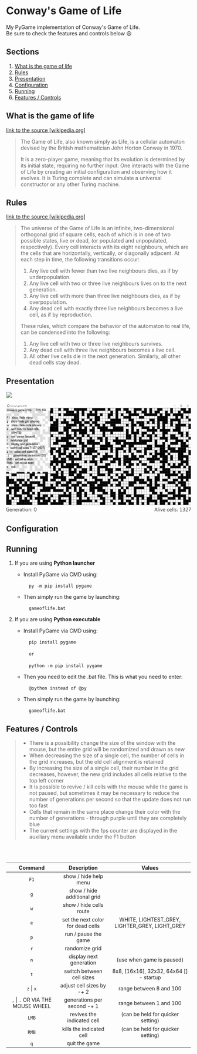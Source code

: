 # Conway's Game of Life

My PyGame implementation of Conway's Game of Life.</br>
Be sure to check the features and controls below :smiley:

## Sections

1. [What is the game of life](#what-is-the-game-of-life)
2. [Rules](#rules)
3. [Presentation](#presentation)
4. [Configuration](#configuration)
5. [Running](#running)
6. [Features / Controls](#features--controls)

## What is the game of life

[link to the source [wikipedia.org]](https://en.wikipedia.org/wiki/Conway%27s_Game_of_Life)
> The Game of Life, also known simply as Life, is a cellular automaton devised by the British mathematician John Horton Conway in 1970.
>
>   It is a zero-player game, meaning that its evolution is determined by its initial state, requiring no further input. One interacts with the Game of Life by creating an initial configuration and observing how it evolves. It is Turing complete and can simulate a universal constructor or any other Turing machine.

## Rules

[link to the source [wikipedia.org]](https://en.wikipedia.org/wiki/Conway%27s_Game_of_Life)
> The universe of the Game of Life is an infinite, two-dimensional orthogonal grid of square cells, each of which is in one of two possible states, live or dead, (or populated and unpopulated, respectively). Every cell interacts with its eight neighbours, which are the cells that are horizontally, vertically, or diagonally adjacent. At each step in time, the following transitions occur:
> 1. Any live cell with fewer than two live neighbours dies, as if by underpopulation.
> 2. Any live cell with two or three live neighbours lives on to the next generation.
> 3. Any live cell with more than three live neighbours dies, as if by overpopulation.
> 4. Any dead cell with exactly three live neighbours becomes a live cell, as if by reproduction.
>
> These rules, which compare the behavior of the automaton to real life, can be condensed into the following:
> 1. Any live cell with two or three live neighbours survives.
> 2. Any dead cell with three live neighbours becomes a live cell.
> 3. All other live cells die in the next generation. Similarly, all other dead cells stay dead.

## Presentation

![](screenshots/presentation.gif)

![](screenshots/presentation2.gif)

## Configuration

## Running

1. If you are using <b>Python launcher</b>
    - Install PyGame via CMD using:

            py -m pip install pygame

    - Then simply run the game by launching:

            gameoflife.bat

2. If you are using <b>Python executable</b>
    - Install PyGame via CMD using:

            pip install pygame
            
            or

            python -m pip install pygame

    - Then you need to edit the .bat file. This is what you need to enter:

            @python instead of @py

    - Then simply run the game by launching:

            gameoflife.bat

## Features / Controls

> - There is a possibility change the size of the window with the mouse, but the entire grid will be randomized and drawn as new
> - When decreasing the size of a single cell, the number of cells in the grid increases, but the old cell alignment is retained
> - By increasing the size of a single cell, their number in the grid decreases, however, the new grid includes all cells relative to the top left corner
> - It is possible to revive / kill cells with the mouse while the game is not paused, but sometimes it may be necessary to reduce the number of generations per second so that the update does not run too fast
> - Cells that remain in the same place change their color with the number of generations - through purple until they are completely blue
> - The current settings with the fps counter are displayed in the auxiliary menu available under the F1 button

<br></br>

|             Command            |            Description            |                     Values                     |
|:------------------------------:|:---------------------------------:|:----------------------------------------------:|
|               `F1`               | show / hide help menu             |                                                |
|                `g`               | show / hide additional grid       |                                                |
|                `w`               | show / hide cells route           |                                                |
|                `e`               | set the next color for dead cells | WHITE, LIGHTEST_GREY, LIGHTER_GREY, LIGHT_GREY |
|                `p`               | run / pause the game              |                                                |
|                `r`               | randomize grid                    |                                                |
|                `n`               | display next generation           | (use when game is paused)                      |
|                `t`               | switch between cell sizes         | 8x8, [16x16], 32x32, 64x64   [] - startup      |
|             `z` \| `x`             | adjust cell sizes by -+ 2         | range between 8 and 100                        |
| `,` \| `.` OR VIA  THE MOUSE WHEEL | generations per second -+ 1       | range between 1 and 100                        |
|               `LMB`              | revives the indicated cell        | (can be held for quicker setting)              |
|               `RMB`              | kills the indicated cell          | (can be held for quicker setting)              |
|                `q`               | quit the game                     |                                                |